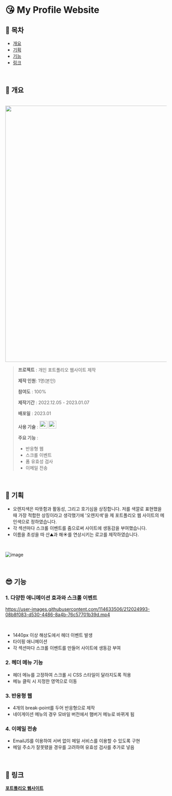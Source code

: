 # 😘 My Profile Website 

## 📕 목차
- <a href="#a">개요</a> 
- <a href="#b">기획</a> 
- <a href="#c">기능</a>  
- <a href="#d">링크</a> 

<br>

## 📝 <span id="a">개요</a>
<br>
<img src="https://user-images.githubusercontent.com/114633506/212024210-baf8a74c-afb4-4b65-a5a1-3e82be5859ce.png" width="800" height="auto">
<br>

> **프로젝트** : 개인 포트폴리오 웹사이트 제작  
>
> **제작 인원**: 1명(본인)  
>
> **참여도** : 100%  
>
> **제작기간** : 2022.12.05 - 2023.01.07  
>
> **배포일** : 2023.01  
>
> **사용 기술** : <img src="https://img.shields.io/badge/JavaScript-eee?style=flat&logo=JavaScript&logoColor=000" width="auto" height="24"/>  <img src="https://img.shields.io/badge/SASS-eee?style=flat&logo=SASS&logoColor=000" width="auto" height="24"/>
>
> **주요 기능** :
> - 반응형 웹  
> - 스크롤 이벤트  
> - 폼 유효성 검사
> - 이메일 전송  
 
<br>

## 🎉 <span id="b">기획</a>
- 오렌지색은 따뜻함과 활동성, 그리고 호기심을 상징합니다. 저를 색깔로 표현했을 때 가장 적합한 상징이라고 생각했기에 '오렌지색'을 제 포트폴리오 웹 사이트의 메인색으로 정하였습니다.  
- 각 섹션마다 스크롤 이벤트를 줌으로써 사이트에 생동감을 부여했습니다.  
- 이름을 초성을 따 산⛰과 해☀를 연상시키는 로고를 제작하였습니다. 

<br>

![image](https://user-images.githubusercontent.com/114633506/212031276-49e35f80-6977-45a0-8d31-f9fc6b17e152.png)

<br>

## 😎 <span id="c">기능</a>

### 1. 다양한 애니메이션 효과와 스크롤 이벤트  
https://user-images.githubusercontent.com/114633506/212024993-08b8f083-d530-4486-8a4b-76c57701b39d.mp4

<br>

- 1440px 이상 해상도에서 헤더 이벤트 발생  
- 타이핑 애니메이션   
- 각 섹션마다 스크롤 이벤트를 만들어 사이트에 생동감 부여  


### 2. 헤더 메뉴 기능   
- 헤더 메뉴를 고정하여 스크롤 시 CSS 스타일이 달라지도록 적용  
- 메뉴 클릭 시 지정한 영역으로 이동  


### 3. 반응형 웹  
- 4개의 break-point를 두어 반응형으로 제작  
- 네이게이션 메뉴의 경우 모바일 버전에서 햄버거 메뉴로 바뀌게 됨  

### 4. 이메일 전송  
- EmailJS를 이용하여 서버 없이 메일 서비스를 이용할 수 있도록 구현  
- 메일 주소가 잘못됐을 경우를 고려하여 유효성 검사를 추가로 넣음  

<br>

## 🔗 <span id="d">링크</a>
[**포트폴리오 웹사이트**](http://nohseonah.cafe24.com/)

